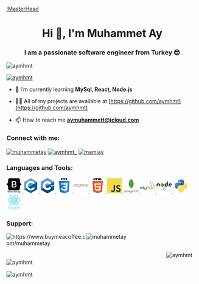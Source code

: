 [!MasterHead](https://weebgroup.com/1/images/-86f17854f6424ddaa73d736fdfce3afb.png)

<h1 align="center">Hi 👋, I'm Muhammet Ay</h1>
<h3 align="center">I am a passionate software engineer from Turkey 😎</h3>

<p align="left"> <img src="https://komarev.com/ghpvc/?username=aymhmt&label=Profile%20views&color=0e75b6&style=flat" alt="aymhmt" /> </p>

<p align="left"> <a href="https://github.com/ryo-ma/github-profile-trophy"><img src="https://github-profile-trophy.vercel.app/?username=aymhmt" alt="aymhmt" /></a> </p>

- 🌱 I’m currently learning **MySql, React, Node.js**

- 👨‍💻 All of my projects are available at [https://github.com/aymhmt](https://github.com/aymhmt)

- 📫 How to reach me **aymuhammett@icloud.com**

<h3 align="left">Connect with me:</h3>
<p align="left">
<a href="www.linkedin.com/in/muhammet-ay-067701274” target="blank"><img align="center" src="https://raw.githubusercontent.com/rahuldkjain/github-profile-readme-generator/master/src/images/icons/Social/linked-in-alt.svg" alt="muhammetay" height="30" width="40" /></a>
<a href="https://instagram.com/aymhmt_" target="blank"><img align="center" src="https://raw.githubusercontent.com/rahuldkjain/github-profile-readme-generator/master/src/images/icons/Social/instagram.svg" alt="aymhmt_" height="30" width="40" /></a>
<a href="https://medium.com/mamiay" target="blank"><img align="center" src="https://raw.githubusercontent.com/rahuldkjain/github-profile-readme-generator/master/src/images/icons/Social/medium.svg" alt="mamiay" height="30" width="40" /></a>
</p>

<h3 align="left">Languages and Tools:</h3>
<p align="left"> <a href="https://getbootstrap.com" target="_blank" rel="noreferrer"> <img src="https://raw.githubusercontent.com/devicons/devicon/master/icons/bootstrap/bootstrap-plain-wordmark.svg" alt="bootstrap" width="40" height="40"/> </a> <a href="https://www.cprogramming.com/" target="_blank" rel="noreferrer"> <img src="https://raw.githubusercontent.com/devicons/devicon/master/icons/c/c-original.svg" alt="c" width="40" height="40"/> </a> <a href="https://www.w3schools.com/cpp/" target="_blank" rel="noreferrer"> <img src="https://raw.githubusercontent.com/devicons/devicon/master/icons/cplusplus/cplusplus-original.svg" alt="cplusplus" width="40" height="40"/> </a> <a href="https://www.w3schools.com/css/" target="_blank" rel="noreferrer"> <img src="https://raw.githubusercontent.com/devicons/devicon/master/icons/css3/css3-original-wordmark.svg" alt="css3" width="40" height="40"/> </a> <a href="https://expressjs.com" target="_blank" rel="noreferrer"> <img src="https://raw.githubusercontent.com/devicons/devicon/master/icons/express/express-original-wordmark.svg" alt="express" width="40" height="40"/> </a> <a href="https://www.w3.org/html/" target="_blank" rel="noreferrer"> <img src="https://raw.githubusercontent.com/devicons/devicon/master/icons/html5/html5-original-wordmark.svg" alt="html5" width="40" height="40"/> </a> <a href="https://developer.mozilla.org/en-US/docs/Web/JavaScript" target="_blank" rel="noreferrer"> <img src="https://raw.githubusercontent.com/devicons/devicon/master/icons/javascript/javascript-original.svg" alt="javascript" width="40" height="40"/> </a> <a href="https://www.mongodb.com/" target="_blank" rel="noreferrer"> <img src="https://raw.githubusercontent.com/devicons/devicon/master/icons/mongodb/mongodb-original-wordmark.svg" alt="mongodb" width="40" height="40"/> </a> <a href="https://www.mysql.com/" target="_blank" rel="noreferrer"> <img src="https://raw.githubusercontent.com/devicons/devicon/master/icons/mysql/mysql-original-wordmark.svg" alt="mysql" width="40" height="40"/> </a> <a href="https://nodejs.org" target="_blank" rel="noreferrer"> <img src="https://raw.githubusercontent.com/devicons/devicon/master/icons/nodejs/nodejs-original-wordmark.svg" alt="nodejs" width="40" height="40"/> </a> <a href="https://www.python.org" target="_blank" rel="noreferrer"> <img src="https://raw.githubusercontent.com/devicons/devicon/master/icons/python/python-original.svg" alt="python" width="40" height="40"/> </a> <a href="https://reactjs.org/" target="_blank" rel="noreferrer"> <img src="https://raw.githubusercontent.com/devicons/devicon/master/icons/react/react-original-wordmark.svg" alt="react" width="40" height="40"/> </a> </p>

<h3 align="left">Support:</h3>
<p><a href="https://www.buymeacoffee.com/https://www.buymeacoffee.com/muhammetay"> <img align="left" src="https://cdn.buymeacoffee.com/buttons/v2/default-yellow.png" height="50" width="210" alt="https://www.buymeacoffee.com/muhammetay" /></a><a href="https://ko-fi.com/muhammetay"> <img align="left" src="https://cdn.ko-fi.com/cdn/kofi3.png?v=3" height="50" width="210" alt="muhammetay" /></a></p><br><br>

<p><img align="left" src="https://github-readme-stats.vercel.app/api/top-langs?username=aymhmt&show_icons=true&locale=en&layout=compact" alt="aymhmt" /></p>

<p>&nbsp;<img align="center" src="https://github-readme-stats.vercel.app/api?username=aymhmt&show_icons=true&locale=en" alt="aymhmt" /></p>

<p><img align="center" src="https://github-readme-streak-stats.herokuapp.com/?user=aymhmt&" alt="aymhmt" /></p>

